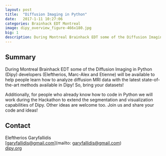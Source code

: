 ```yaml
---
layout: post
title:  "Diffusion Imaging in Python"
date:   2017-1-11 10:27:06
categories: Brainhack EDT Montreal
image: dipy_overview_figure-466x180.jpg
big: 1
description: During Montreal Brainhack EDT some of the Diffusion Imaging in Python
---
```

## Summary
During Montreal Brainhack EDT some of the Diffusion Imaging in Python (Dipy) developers (Eleftherios, Marc-Alex and Etienne) will be available to help people learn how to analyze diffusion MRI data with the latest state-of-the-art methods available in Dipy! So, bring your datasets!

Additionally, for people who already know how to code in Python we will work during the Hackathon to extend the segmentation and visualization capabilities of Dipy. Other ideas are welcome too. Join us and share your code and ideas!


## Contact  
Eleftherios Garyfallidis  
[garyfallidis@gmail.com](mailto: garyfallidis@gmail.com)  
[dipy.org](dipy.org)  
